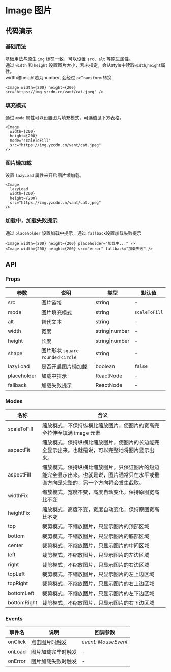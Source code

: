# Image 图片

## 代码演示

### 基础用法

基础用法与原生 `img` 标签一致，可以设置 `src`、`alt` 等原生属性。<br>
通过 `width` 和 `height` 设置图片大小，若未指定，会从style中读取`width`,`height`属性。 <br>
width和height若为number, 会经过 `pxTransform` 转换

```tsx
<Image width={200} height={200} src="https://img.yzcdn.cn/vant/cat.jpeg" />
```

### 填充模式

通过 `mode` 属性可以设置图片填充模式，可选值见下方表格。

```tsx
<Image
  width={200}
  height={200}
  mode="scaleToFill"
  src="https://img.yzcdn.cn/vant/cat.jpeg"
/>
```

### 图片懒加载

设置 `lazyLoad` 属性来开启图片懒加载。

```tsx
<Image
  lazyLoad
  width={200}
  height={200}
  src="https://img.yzcdn.cn/vant/cat.jpeg"
/>
```

### 加载中，加载失败提示

通过 `placeholder` 设置加载中提示，通过 `fallback`设置加载失败提示

```tsx
<Image width={200} height={200} placeholder="加载中..." />
<Image width={200} height={200} src="error" fallback="加载失败" />
```

## API

### Props

| 参数          | 说明                                  | 类型                        | 默认值             |
|-------------|-------------------------------------|-----------------------------|-----------------|
| src         | 图片链接                                | string                    | -               |
| mode        | 图片填充模式                              | string                    | `scaleToFill`    |
| alt         | 替代文本                                | string                    | -               |
| width       | 宽度                                    | string\|number            | -               |
| height      | 长度                                    | string\|number            | -               |
| shape       | 图片形状 `square` `rounded` `circle`    | string                    | -               |
| lazyLoad    | 是否开启图片懒加载                           | boolean                   | `false`         |
| placeholder | 加载中提示                              | ReactNode                 | -               |
| fallback    | 加载失败提示                              | ReactNode                 | -               |


### Modes

| 名称          | 含义                                                                 |
|-------------|--------------------------------------------------------------------|
| scaleToFill | 缩放模式，不保持纵横比缩放图片，使图片的宽高完全拉伸至填满 image 元素                             |
| aspectFit   | 缩放模式，保持纵横比缩放图片，使图片的长边能完全显示出来。也就是说，可以完整地将图片显示出来。                    |
| aspectFill  | 缩放模式，保持纵横比缩放图片，只保证图片的短边能完全显示出来。也就是说，图片通常只在水平或垂直方向是完整的，另一个方向将会发生截取。 |
| widthFix    | 缩放模式，宽度不变，高度自动变化，保持原图宽高比不变                                         |
| heightFix   | 缩放模式，高度不变，宽度自动变化，保持原图宽高比不变                                         |
| top         | 裁剪模式，不缩放图片，只显示图片的顶部区域                                              |
| bottom      | 裁剪模式，不缩放图片，只显示图片的底部区域                                              |
| center      | 裁剪模式，不缩放图片，只显示图片的中间区域                                              |
| left        | 裁剪模式，不缩放图片，只显示图片的左边区域                                              |
| right       | 裁剪模式，不缩放图片，只显示图片的右边区域                                              |
| topLeft     | 裁剪模式，不缩放图片，只显示图片的左上边区域                                             |
| topRight    | 裁剪模式，不缩放图片，只显示图片的右上边区域                                             |
| bottomLeft  | 裁剪模式，不缩放图片，只显示图片的左下边区域                                             |
| bottomRight | 裁剪模式，不缩放图片，只显示图片的右下边区域                                             |

### Events

| 事件名     | 说明        | 回调参数                |
|---------|-----------|---------------------|
| onClick | 点击图片时触发   | _event: MouseEvent_ |
| onLoad  | 图片加载完毕时触发 | -                   |
| onError | 图片加载失败时触发 | -                   |
